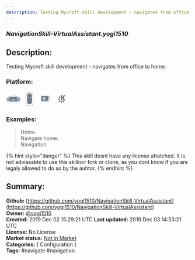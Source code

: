 ```yaml
---
description: Testing Mycroft skill development - navigates from office to home.
---
```


### _NavigationSkill-VirtualAssistant.yogi1510_  
## Description:  
Testing Mycroft skill development - navigates from office to home.  
  
### Platform:  
 ![Mark I](../.gitbook/assets/mark-1-icon.png)  ![Mark II](../.gitbook/assets/mark-2-icon.png)  ![Picroft](../.gitbook/assets/picroft-icon.png)  ![plasmoid](../.gitbook/assets/kde.png)   
### Examples:  
> Home.  
> Navigate home.  
> Navigation.  
  
{% hint style="danger" %}
This skill dosnt have any license attatched. It is not adviasable to use this skillnor fork or clone, as you dont know if you are legaly allowed to do so by the auhtor.
{% endhint %}
  
## Summary:  
**Github:** [https://github.com/yogi1510/NavigationSkill-VirtualAssistant](https://github.com/yogi1510/NavigationSkill-VirtualAssistant)  
**Owner:** [@yogi1510](https://github.com/yogi1510)  
**Created:** 2019 Dec 02 15:29:21 UTC  **Last updated:** 2019 Dec 03 14:53:21 UTC  
**License:** No License  
**Market status:** [Not in Market](https://market.mycroft.ai/skill/)  
**Categories:** [ Configuration ]   
**Tags:** \#navigate \#navigation   
